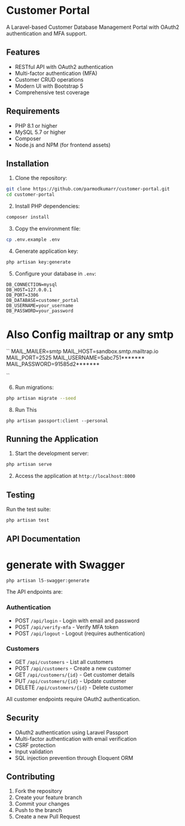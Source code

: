 # Customer Portal

A Laravel-based Customer Database Management Portal with OAuth2 authentication and MFA support.

## Features

- RESTful API with OAuth2 authentication
- Multi-factor authentication (MFA)
- Customer CRUD operations
- Modern UI with Bootstrap 5
- Comprehensive test coverage

## Requirements

- PHP 8.1 or higher
- MySQL 5.7 or higher
- Composer
- Node.js and NPM (for frontend assets)

## Installation

1. Clone the repository:
```bash
git clone https://github.com/parmodkumarr/customer-portal.git
cd customer-portal
```

2. Install PHP dependencies:
```bash
composer install
```

3. Copy the environment file:
```bash
cp .env.example .env
```

4. Generate application key:
```bash
php artisan key:generate
```

5. Configure your database in `.env`:
```env
DB_CONNECTION=mysql
DB_HOST=127.0.0.1
DB_PORT=3306
DB_DATABASE=customer_portal
DB_USERNAME=your_username
DB_PASSWORD=your_password
```

# Also Config mailtrap or any smtp

``
MAIL_MAILER=smtp
MAIL_HOST=sandbox.smtp.mailtrap.io
MAIL_PORT=2525
MAIL_USERNAME=5abc751*******
MAIL_PASSWORD=91585d2*******

``

6. Run migrations:
```bash
php artisan migrate --seed
```

8. Run This
```
php artisan passport:client --personal

```

## Running the Application

1. Start the development server:
```bash
php artisan serve
```

2. Access the application at `http://localhost:8000`

## Testing

Run the test suite:
```bash
php artisan test
```

## API Documentation
# generate with Swagger
`php artisan l5-swagger:generate`

The API endpoints are:

### Authentication
- POST `/api/login` - Login with email and password
- POST `/api/verify-mfa` - Verify MFA token
- POST `/api/logout` - Logout (requires authentication)

### Customers
- GET `/api/customers` - List all customers
- POST `/api/customers` - Create a new customer
- GET `/api/customers/{id}` - Get customer details
- PUT `/api/customers/{id}` - Update customer
- DELETE `/api/customers/{id}` - Delete customer

All customer endpoints require OAuth2 authentication.

## Security

- OAuth2 authentication using Laravel Passport
- Multi-factor authentication with email verification
- CSRF protection
- Input validation
- SQL injection prevention through Eloquent ORM

## Contributing

1. Fork the repository
2. Create your feature branch
3. Commit your changes
4. Push to the branch
5. Create a new Pull Request
